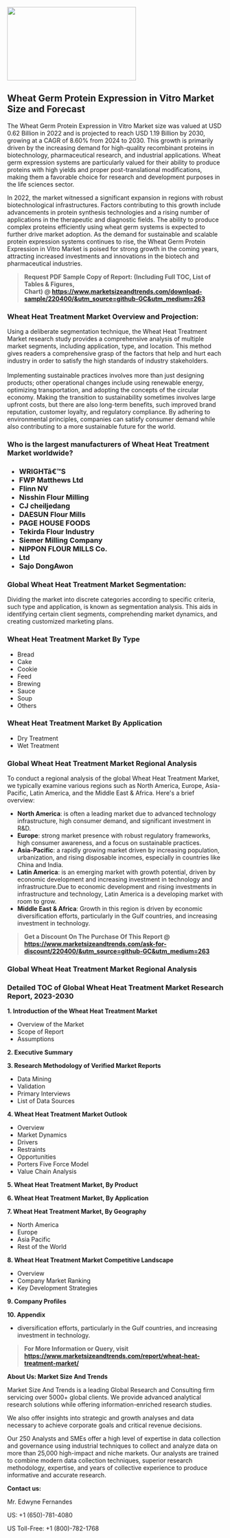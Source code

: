 <p><img class="alignnone size-medium wp-image-20088" src="https://ffe5etoiles.com/wp-content/uploads/2024/12/MST1-300x171.png" alt="" width="300" height="171" /></p><h2>Wheat Germ Protein Expression in Vitro Market Size and Forecast</h2><p>The Wheat Germ Protein Expression in Vitro Market size was valued at USD 0.62 Billion in 2022 and is projected to reach USD 1.19 Billion by 2030, growing at a CAGR of 8.60% from 2024 to 2030. This growth is primarily driven by the increasing demand for high-quality recombinant proteins in biotechnology, pharmaceutical research, and industrial applications. Wheat germ expression systems are particularly valued for their ability to produce proteins with high yields and proper post-translational modifications, making them a favorable choice for research and development purposes in the life sciences sector.</p><p>In 2022, the market witnessed a significant expansion in regions with robust biotechnological infrastructures. Factors contributing to this growth include advancements in protein synthesis technologies and a rising number of applications in the therapeutic and diagnostic fields. The ability to produce complex proteins efficiently using wheat germ systems is expected to further drive market adoption. As the demand for sustainable and scalable protein expression systems continues to rise, the Wheat Germ Protein Expression in Vitro Market is poised for strong growth in the coming years, attracting increased investments and innovations in the biotech and pharmaceutical industries.</p></p><blockquote id="" class=""><strong>Request PDF Sample Copy of Report: (Including Full TOC, List of Tables &amp; Figures, Chart)&nbsp;@&nbsp;<strong><a href="https://www.marketsizeandtrends.com/download-sample/220400/&utm_source=github-GC&utm_medium=263" target="_blank">https://www.marketsizeandtrends.com/download-sample/220400/&utm_source=github-GC&utm_medium=263</a></strong></strong></blockquote><h3 id="" class="">Wheat Heat Treatment Market&nbsp;Overview and Projection:</h3><p id="" class="">Using a deliberate segmentation technique, the Wheat Heat Treatment Market research study provides a comprehensive analysis of multiple market segments, including application, type, and location. This method gives readers a comprehensive grasp of the factors that help and hurt each industry in order to satisfy the high standards of industry stakeholders. <br /> <br />Implementing sustainable practices involves more than just designing products; other operational changes include using renewable energy, optimizing transportation, and adopting the concepts of the circular economy. Making the transition to sustainability sometimes involves large upfront costs, but there are also long-term benefits, such improved brand reputation, customer loyalty, and regulatory compliance. By adhering to environmental principles, companies can satisfy consumer demand while also contributing to a more sustainable future for the world.</p><h3 id="" class="">Who is the largest manufacturers of&nbsp;Wheat Heat Treatment Market worldwide?</h3><h3 class=""><p><ul><li>WRIGHTâ€™S </li><li> FWP Matthews Ltd </li><li> Flinn NV </li><li> Nisshin Flour Milling </li><li> CJ cheiljedang </li><li> DAESUN Flour Mills </li><li> PAGE HOUSE FOODS </li><li> Tekirda Flour Industry </li><li> Siemer Milling Company </li><li> NIPPON FLOUR MILLS Co. </li><li> Ltd </li><li> Sajo DongAwon</li></ul></p></h3><h3 id="" class="">Global&nbsp;Wheat Heat Treatment Market Segmentation:</h3><p id="" class="">Dividing the market into discrete categories according to specific criteria, such type and application, is known as segmentation analysis. This aids in identifying certain client segments, comprehending market dynamics, and creating customized marketing plans.</p><h3 id="" class="">Wheat Heat Treatment Market&nbsp;By Type</h3><p><p><ul><li>Bread</li><li> Cake</li><li> Cookie</li><li> Feed</li><li> Brewing</li><li> Sauce</li><li> Soup</li><li> Others</p></li></ul></p></p><h3 id="" class="">Wheat Heat Treatment Market&nbsp;By Application</h3><p class=""><p><ul><li>Dry Treatment</li><li> Wet Treatment</li></ul></p></p><h3 id="" class="">Global Wheat Heat Treatment Market Regional Analysis</h3><p id="" class="">To conduct a regional analysis of the global Wheat Heat Treatment Market, we typically examine various regions such as North America, Europe, Asia-Pacific, Latin America, and the Middle East &amp; Africa. Here's a brief overview:</p><ul><li><strong>North America</strong>: is often a leading market due to advanced technology infrastructure, high consumer demand, and significant investment in R&amp;D.</li><li><strong>Europe</strong>: strong market presence with robust regulatory frameworks, high consumer awareness, and a focus on sustainable practices.</li><li><strong>Asia-Pacific</strong>: a rapidly growing market driven by increasing population, urbanization, and rising disposable incomes, especially in countries like China and India.</li><li><strong>Latin America</strong>: is an emerging market with growth potential, driven by economic development and increasing investment in technology and infrastructure.Due to economic development and rising investments in infrastructure and technology, Latin America is a developing market with room to grow.</li><li><strong>Middle East &amp; Africa</strong>: Growth in this region is driven by economic diversification efforts, particularly in the Gulf countries, and increasing investment in technology.</li></ul><blockquote id="" class=""><strong>Get a Discount On The Purchase Of This Report @ <strong><a href="https://www.marketsizeandtrends.com/ask-for-discount/220400/&utm_source=github-GC&utm_medium=263" target="_blank">https://www.marketsizeandtrends.com/ask-for-discount/220400/&utm_source=github-GC&utm_medium=263</a></strong></strong></blockquote><h3 id="" class="">Global Wheat Heat Treatment Market Regional Analysis</h3><h3 id="" class="">Detailed TOC of Global Wheat Heat Treatment Market Research Report, 2023-2030</h3><p id="" class=""><strong>1. Introduction of the Wheat Heat Treatment Market</strong></p><ul><li>Overview of the Market</li><li>Scope of Report</li><li>Assumptions</li></ul><p id="" class=""><strong>2. Executive Summary</strong></p><p id="" class=""><strong>3. Research Methodology of Verified Market Reports</strong></p><ul><li>Data Mining</li><li>Validation</li><li>Primary Interviews</li><li>List of Data Sources</li></ul><p id="" class=""><strong>4. Wheat Heat Treatment Market Outlook</strong></p><ul><li>Overview</li><li>Market Dynamics</li><li>Drivers</li><li>Restraints</li><li>Opportunities</li><li>Porters Five Force Model</li><li>Value Chain Analysis</li></ul><p id="" class=""><strong>5. Wheat Heat Treatment Market, By Product</strong></p><p id="" class=""><strong>6. Wheat Heat Treatment Market, By Application</strong></p><p id="" class=""><strong>7. Wheat Heat Treatment Market, By Geography</strong></p><ul><li>North America</li><li>Europe</li><li>Asia Pacific</li><li>Rest of the World</li></ul><p id="" class=""><strong>8. Wheat Heat Treatment Market Competitive Landscape</strong></p><ul><li>Overview</li><li>Company Market Ranking</li><li>Key Development Strategies</li></ul><p id="" class=""><strong>9. Company Profiles</strong></p><p id="" class=""><strong>10. Appendix</strong></p><ul><li>diversification efforts, particularly in the Gulf countries, and increasing investment in technology.</li></ul><blockquote id="" class=""><strong>For More Information or Query, visit <strong><strong><a href="https://www.marketsizeandtrends.com/report/wheat-heat-treatment-market/" target="_blank">https://www.marketsizeandtrends.com/report/wheat-heat-treatment-market/</a></strong></strong></strong></blockquote><p id="" class=""><strong>About Us: Market Size And Trends</strong></p><p id="" class="">Market Size And Trends is a leading Global Research and Consulting firm servicing over 5000+ global clients. We provide advanced analytical research solutions while offering information-enriched research studies.</p><p id="" class="">We also offer insights into strategic and growth analyses and data necessary to achieve corporate goals and critical revenue decisions.</p><p id="" class="">Our 250 Analysts and SMEs offer a high level of expertise in data collection and governance using industrial techniques to collect and analyze data on more than 25,000 high-impact and niche markets. Our analysts are trained to combine modern data collection techniques, superior research methodology, expertise, and years of collective experience to produce informative and accurate research.</p><p id="" class=""><strong>Contact us:</strong></p><p id="" class="">Mr. Edwyne Fernandes</p><p id="" class="">US: +1 (650)-781-4080</p><p id="" class="">US Toll-Free: +1 (800)-782-1768</p>

